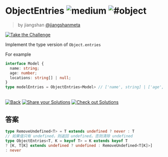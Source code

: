 <!--info-header-start--><h1>ObjectEntries <img src="https://img.shields.io/badge/-medium-d9901a" alt="medium"/> <img src="https://img.shields.io/badge/-%23object-999" alt="#object"/></h1><blockquote><p>by jiangshan <a href="https://github.com/jiangshanmeta" target="_blank">@jiangshanmeta</a></p></blockquote><p><a href="https://tsch.js.org/2946/play" target="_blank"><img src="https://img.shields.io/badge/-Take%20the%20Challenge-3178c6?logo=typescript&logoColor=white" alt="Take the Challenge"/></a> </p><!--info-header-end-->

Implement the type version of ```Object.entries```

For example 

```typescript
interface Model {
  name: string;
  age: number;
  locations: string[] | null;
}
type modelEntries = ObjectEntries<Model> // ['name', string] | ['age', number] | ['locations', string[] | null];
```


<!--info-footer-start--><br><a href="../../README.md" target="_blank"><img src="https://img.shields.io/badge/-Back-grey" alt="Back"/></a> <a href="https://tsch.js.org/2946/answer" target="_blank"><img src="https://img.shields.io/badge/-Share%20your%20Solutions-teal" alt="Share your Solutions"/></a> <a href="https://tsch.js.org/2946/solutions" target="_blank"><img src="https://img.shields.io/badge/-Check%20out%20Solutions-de5a77?logo=awesome-lists&logoColor=white" alt="Check out Solutions"/></a> <!--info-footer-end-->

## 答案
```ts
type RemoveUndefined<T> = T extends undefined ? never : T
// 如果值只有 undefined，则返回 undefined。否则清除 undefined
type ObjectEntries<T, K = keyof T> = K extends keyof T 
? [K, T[K] extends undefined ? undefined : RemoveUndefined<T[K]>] 
: never
```